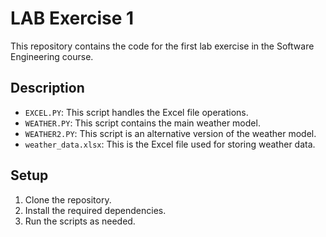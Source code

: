 # LAB Exercise 1

This repository contains the code for the first lab exercise in the Software Engineering course.

## Description

- `EXCEL.PY`: This script handles the Excel file operations.
- `WEATHER.PY`: This script contains the main weather model.
- `WEATHER2.PY`: This script is an alternative version of the weather model.
- `weather_data.xlsx`: This is the Excel file used for storing weather data.

## Setup

1. Clone the repository.
2. Install the required dependencies.
3. Run the scripts as needed.

